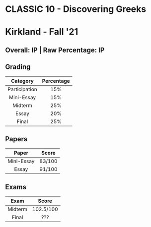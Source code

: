 # CLASSIC 10 - Discovering Greeks

# Kirkland - Fall '21

## Overall: IP | Raw Percentage: IP

## Grading

|   Category    | Percentage |
| :-----------: | :--------: |
| Participation |    15%     |
|  Mini-Essay   |    15%     |
|    Midterm    |    25%     |
|     Essay     |    20%     |
|     Final     |    25%     |

## Papers

|   Paper    | Score  |
| :--------: | :----: |
| Mini-Essay | 83/100 |
|   Essay    | 91/100 |

## Exams

|  Exam   |   Score   |
| :-----: | :-------: |
| Midterm | 102.5/100 |
|  Final  |    ???    |
